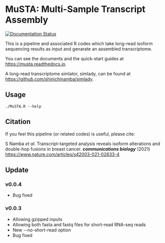 # MuSTA: Multi-Sample Transcript Assembly

[![Documentation Status](https://readthedocs.org/projects/musta/badge/?version=latest)](https://musta.readthedocs.io/en/latest/?badge=latest)

This is a pipeline and associated R codes which take long-read isoform sequencing results as input and genarate an assembled transcriptome.

You can see the documents and the quick-start guides at https://musta.readthedocs.io.

A long-read transcriptome simlator, simlady, can be found at https://github.com/shinichinamba/simlady.


## Usage

`./MuSTA.R --help`

## Citation

If you feel this pipeline (or related codes) is useful, please cite:

S Namba *et al*. Transcript-targeted analysis reveals isoform alterations and double-hop fusions in breast cancer. ***communications biology*** (2021) https://www.nature.com/articles/s42003-021-02833-4


## Update

### v0.0.4

* Bug fixed


### v0.0.3

* Allowing gzipped inputs
* Allowing both fasta and fastq files for short-read RNA-seq reads
* New --no-short-read option
* Bug fixed

